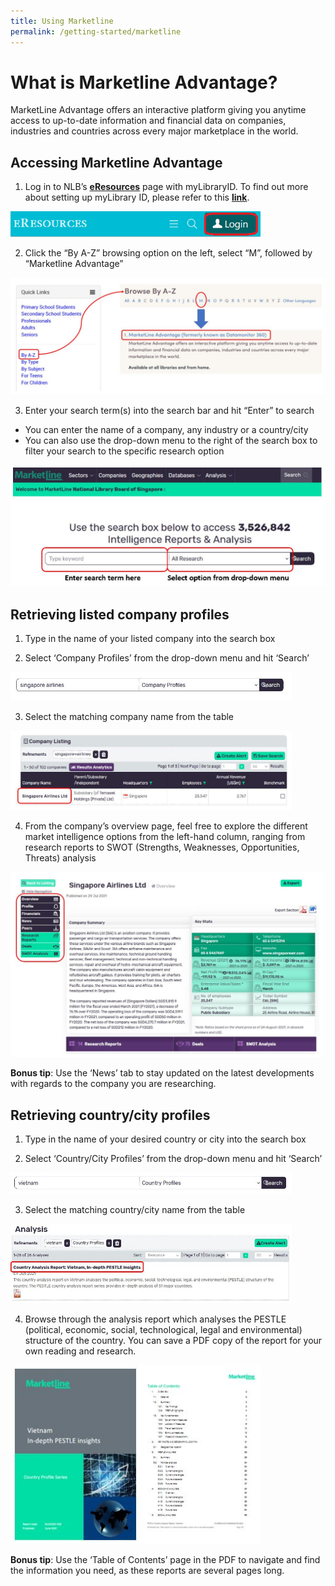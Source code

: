 ```yaml
---
title: Using Marketline
permalink: /getting-started/marketline
---
```

# What is Marketline Advantage?

MarketLine Advantage offers an interactive platform giving you anytime access to up-to-date information and financial data on companies, industries and countries across every major marketplace in the world.

## Accessing Marketline Advantage

1. Log in to NLB’s [**eResources**](https://eresources.nlb.gov.sg/main) page with myLibraryID. To find out more about setting up myLibrary ID, please refer to this [**link**](https://go.gov.sg/mylibraryid).

<img src="/images/getting-started/jstor-1_Login.PNG" style="width:400px;" />

2. Click the “By A-Z” browsing option on the left, select “M”, followed by “Marketline Advantage” 
 
 ![Accessing Marketline](/images/getting-started/marketline/1_Accessing%20Marketline.JPG)

 3) Enter your search term(s) into the search bar and hit “Enter” to search
   * You can enter the name of a company, any industry or a country/city   
   * You can also use the drop-down menu to the right of the search box to filter your search to the specific research option

![Search box](/images/getting-started/marketline/2_Search%20box.JPG)

## Retrieving listed company profiles

1. Type in the name of your listed company into the search box

2. Select ‘Company Profiles’ from the drop-down menu and hit ‘Search’

<img src="/images/getting-started/marketline/3_company%20profile%20search.JPG" style="width:450px;" />
 
3. Select the matching company name from the table

<img src="/images/getting-started/marketline/4_selecting%20company%20name.JPG" style="width:450px;" />
 
4. From the company’s overview page, feel free to explore the different market intelligence options from the left-hand column, ranging from research reports to SWOT (Strengths, Weaknesses, Opportunities, Threats) analysis

![company profile overview](/images/getting-started/marketline/5_company%20profile%20overview.JPG)
 
**Bonus tip**: Use the ‘News’ tab to stay updated on the latest developments with regards to the company you are researching. 


## Retrieving country/city profiles

1. Type in the name of your desired country or city into the search box

2. Select ‘Country/City Profiles’ from the drop-down menu and hit ‘Search’

<img src="/images/getting-started/marketline/6_country%20search.JPG" style="width:450px;" />

3. Select the matching country/city name from the table
 
 <img src="/images/getting-started/marketline/7_select%20country.JPG" style="width:450px;" />
 
4. Browse through the analysis report which analyses the PESTLE (political, economic, social, technological, legal and environmental) structure of the country. You can save a PDF copy of the report for your own reading and research. 

 <img src="/images/getting-started/marketline/8_pestle%20report%20pdf.JPG" style="width:400px;" />
 
**Bonus tip**: Use the ‘Table of Contents’ page in the PDF to navigate and find the information you need, as these reports are several pages long.